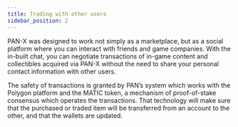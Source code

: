 ```yaml
---
title: Trading with other users
sidebar_position: 2
---
```


PAN-X was designed to work not simply as a marketplace, but as a social platform where you can interact with friends and game companies. With the in-built chat, you can negotiate transactions of in-game content and collectibles acquired via PAN-X without the need to share your personal contact information with other users. 

The safety of  transactions is granted by PAN’s system which works with the Polygon platform and the MATIC token, a mechanism of proof-of-stake consensus which operates the transactions. That technology will make sure that the purchased or traded item will be transferred from an account to the other, and that the wallets are updated. 
